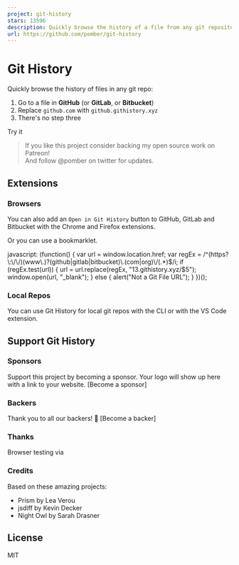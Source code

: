 ```yaml
---
project: git-history
stars: 13596
description: Quickly browse the history of a file from any git repository
url: https://github.com/pomber/git-history
---
```


Git History
===========

Quickly browse the history of files in any git repo:

1.  Go to a file in **GitHub** (or **GitLab**, or **Bitbucket**)
2.  Replace `github.com` with `github.githistory.xyz`
3.  There's no step three

Try it

> If you like this project consider backing my open source work on Patreon!  
> And follow @pomber on twitter for updates.

Extensions
----------

### Browsers

You can also add an `Open in Git History` button to GitHub, GitLab and Bitbucket with the Chrome and Firefox extensions.

Or you can use a bookmarklet.

javascript: (function() {
  var url \= window.location.href;
  var regEx \= /^(https?\\:\\/\\/)(www\\.)?(github|gitlab|bitbucket)\\.(com|org)\\/(.\*)$/i;
  if (regEx.test(url)) {
    url \= url.replace(regEx, "$1$3.githistory.xyz/$5");
    window.open(url, "\_blank");
  } else {
    alert("Not a Git File URL");
  }
})();

### Local Repos

You can use Git History for local git repos with the CLI or with the VS Code extension.

Support Git History
-------------------

### Sponsors

Support this project by becoming a sponsor. Your logo will show up here with a link to your website. \[Become a sponsor\]

### Backers

Thank you to all our backers! 🙏 \[Become a backer\]

### Thanks

Browser testing via

### Credits

Based on these amazing projects:

-   Prism by Lea Verou
-   jsdiff by Kevin Decker
-   Night Owl by Sarah Drasner

License
-------

MIT
